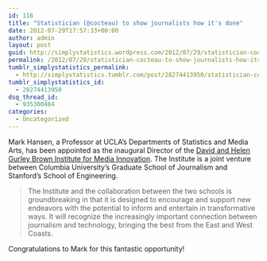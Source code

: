 ```yaml
---
id: 116
title: "Statistician (@cocteau) to show journalists how it's done"
date: 2012-07-29T17:57:33+00:00
author: admin
layout: post
guid: http://simplystatistics.wordpress.com/2012/07/29/statistician-cocteau-to-show-journalists-how-its
permalink: /2012/07/29/statistician-cocteau-to-show-journalists-how-its/
tumblr_simplystatistics_permalink:
  - http://simplystatistics.tumblr.com/post/28274413950/statistician-cocteau-to-show-journalists-how-its
tumblr_simplystatistics_id:
  - 28274413950
dsq_thread_id:
  - 935300484
categories:
  - Uncategorized
---
```

Mark Hansen, a Professor at UCLA&#8217;s Departments of Statistics and Media Arts, has been appointed as the inaugural Director of the <a href="http://www.journalism.columbia.edu/news/609" target="_blank">David and Helen Gurley Brown Institute for Media Innovation</a>. The Institute is a joint venture between Columbia University&#8217;s Graduate School of Journalism and Stanford&#8217;s School of Engineering.

> <span>The Institute and the collaboration between the two schools is groundbreaking in that it is designed to encourage and support new endeavors with the potential to inform and entertain in transformative ways. It will recognize the increasingly important connection between journalism and technology, bringing the best from the East and West Coasts.</span>

<span>Congratulations to Mark for this fantastic opportunity!</span>